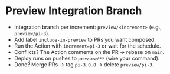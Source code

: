 # Preview Integration Branch

- Integration branch per increment: `preview/<increment>` (e.g., `preview/pi-3`).
- Add label `include-in-preview` to PRs you want composed.
- Run the Action with `increment=pi-3` or wait for the schedule.
- Conflicts? The Action comments on the PR → rebase on `main`.
- Deploy runs on pushes to `preview/**` (wire your command).
- Done? Merge PRs → tag `pi-3.0.0` → delete `preview/pi-3`.
